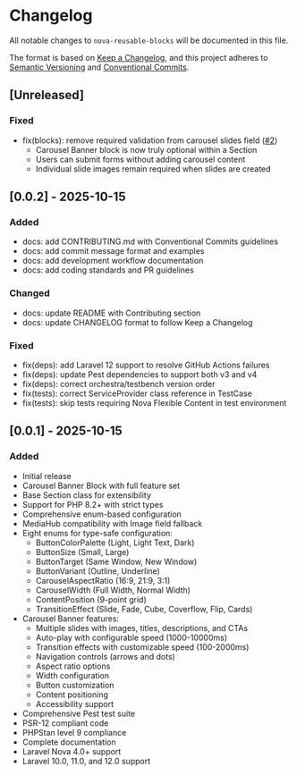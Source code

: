 # Changelog

All notable changes to `nova-reusable-blocks` will be documented in this file.

The format is based on [Keep a Changelog](https://keepachangelog.com/en/1.0.0/),
and this project adheres to [Semantic Versioning](https://semver.org/spec/v2.0.0.html)
and [Conventional Commits](https://www.conventionalcommits.org/en/v1.0.0/).

## [Unreleased]

### Fixed

- fix(blocks): remove required validation from carousel slides field ([#2](https://github.com/iamgerwin/nova-reusable-blocks/issues/2))
  - Carousel Banner block is now truly optional within a Section
  - Users can submit forms without adding carousel content
  - Individual slide images remain required when slides are created

## [0.0.2] - 2025-10-15

### Added

- docs: add CONTRIBUTING.md with Conventional Commits guidelines
- docs: add commit message format and examples
- docs: add development workflow documentation
- docs: add coding standards and PR guidelines

### Changed

- docs: update README with Contributing section
- docs: update CHANGELOG format to follow Keep a Changelog

### Fixed

- fix(deps): add Laravel 12 support to resolve GitHub Actions failures
- fix(deps): update Pest dependencies to support both v3 and v4
- fix(deps): correct orchestra/testbench version order
- fix(tests): correct ServiceProvider class reference in TestCase
- fix(tests): skip tests requiring Nova Flexible Content in test environment

## [0.0.1] - 2025-10-15

### Added

- Initial release
- Carousel Banner Block with full feature set
- Base Section class for extensibility
- Support for PHP 8.2+ with strict types
- Comprehensive enum-based configuration
- MediaHub compatibility with Image field fallback
- Eight enums for type-safe configuration:
  - ButtonColorPalette (Light, Light Text, Dark)
  - ButtonSize (Small, Large)
  - ButtonTarget (Same Window, New Window)
  - ButtonVariant (Outline, Underline)
  - CarouselAspectRatio (16:9, 21:9, 3:1)
  - CarouselWidth (Full Width, Normal Width)
  - ContentPosition (9-point grid)
  - TransitionEffect (Slide, Fade, Cube, Coverflow, Flip, Cards)
- Carousel Banner features:
  - Multiple slides with images, titles, descriptions, and CTAs
  - Auto-play with configurable speed (1000-10000ms)
  - Transition effects with customizable speed (100-2000ms)
  - Navigation controls (arrows and dots)
  - Aspect ratio options
  - Width configuration
  - Button customization
  - Content positioning
  - Accessibility support
- Comprehensive Pest test suite
- PSR-12 compliant code
- PHPStan level 9 compliance
- Complete documentation
- Laravel Nova 4.0+ support
- Laravel 10.0, 11.0, and 12.0 support
